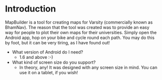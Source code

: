 # Introduction

MapBuilder is a tool for creating maps for Varsity (commercially known as BhamNav).
The reason that the tool was created was to provide an easy way for people to plot their own maps for their universities.
Simply open the Android app, hop on your bike and cycle round each path. You may do this by foot, but it can be very tiring, as I have found out!

* What version of Android do I need?
    * 1.6 and above :-)
* What kind of screen size do you support?
    * In theory, any! It was designed with any screen size in mind. You can use it on a tablet, if you wish!



